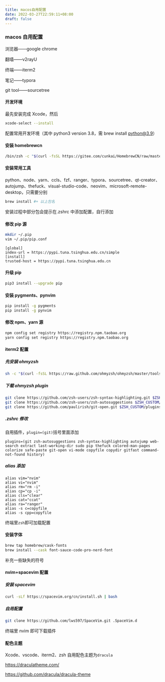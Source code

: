 ```yaml
---
title: macos自用配置
date: 2022-03-27T22:59:11+08:00
draft: false
---
```


### macos 自用配置

浏览器——google chrome

翻墙——v2rayU

终端——iterm2

笔记——typora

git tool——sourcetree

#### 开发环境

最先安装完成 Xcode，然后

```sh
xcode-select --install
```

配置常用开发环境（其中 python3 version 3.8，需 brew install python@3.9）

#### 安装 homebrewcn

```sh
/bin/zsh -c "$(curl -fsSL https://gitee.com/cunkai/HomebrewCN/raw/master/Homebrew.sh)"
```

#### 安装常用工具

python、node、yarn、ccls、fzf、ranger、typora、sourcetree、qt-creator、autojump、thefuck、visual-studio-code、neovim、microsoft-remote-desktop，只需要分别

```sh
brew install #+ 以上包名
```

安装过程中部分包会提示在.zshrc 中添加配置，自行添加

#### 修改 pip 源

```sh
mkdir ~/.pip
vim ~/.pip/pip.conf
```

```
[global]
index-url = https://pypi.tuna.tsinghua.edu.cn/simple
[install]
trusted-host = https://pypi.tuna.tsinghua.edu.cn
```

#### 升级 pip

```sh
pip3 install --upgrade pip
```

#### 安装 pygments、pynvim

```sh
pip install -g pygments
pip install -g pynvim
```

#### 修改 npm、yarn 源

```sh
npm config set registry https://registry.npm.taobao.org
yarn config set registry https://registry.npm.taobao.org
```

#### iterm2 配置

##### 先安装 ohmyzsh

```sh
sh -c "$(curl -fsSL https://raw.github.com/ohmyzsh/ohmyzsh/master/tools/install.sh)"
```

##### 下载 ohmyzsh plugin

```sh
git clone https://github.com/zsh-users/zsh-syntax-highlighting.git $ZSH_CUSTOM/plugins/zsh-syntax-highlighting
git clone https://github.com/zsh-users/zsh-autosuggestions $ZSH_CUSTOM/plugins/zsh-autosuggestions
git clone https://github.com/paulirish/git-open.git $ZSH_CUSTOM/plugins/git-open
```

##### .zshrc 修改

自用插件，`plugin=(git)`括号里面添加

```
plugins=(git zsh-autosuggestions zsh-syntax-highlighting autojump web-search extract last-working-dir sudo pip thefuck colored-man-pages colorize safe-paste git-open vi-mode copyfile copydir gitfast command-not-found history)
```

##### alias 添加

```
alias vim="nvim"
alias vi="nvim"
alias rm="rm -i"
alias cp="cp -i"
alias cls="clear"
alias cat="ccat"
alias ra="ranger"
alias -s c=copyfile
alias -s cpp=copyfile
```

终端里`zsh`即可加载配置

#### 安装字体

```sh
brew tap homebrew/cask-fonts
brew install --cask font-sauce-code-pro-nerd-font
```

补充一些缺失的符号

#### nvim+spacevim 配置

##### 安装 spacevim

```sh
curl -sLf https://spacevim.org/cn/install.sh | bash
```

##### 自用配置

```sh
git clone https://github.com/lws597/SpaceVim.git .SpaceVim.d
```

终端里 nvim 即可下载插件

#### 配色主题

Xcode、vscode、iterm2、zsh 自用配色主题为`dracula`

https://draculatheme.com/

https://github.com/dracula/dracula-theme
